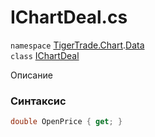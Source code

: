 
# IChartDeal.cs
`namespace` [TigerTrade.Chart](../../TigerTrade.Chart.md).[Data](../../TigerTrade.Chart/Data.md)  
    `class` [IChartDeal](../../IChartDeal.cs.md)

Описание

### Синтаксис
```csharp
double OpenPrice { get; }
```
